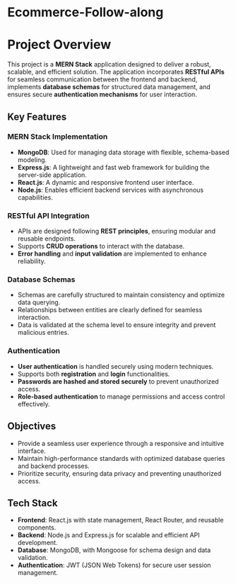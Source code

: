 # Ecommerce-Follow-along
# Project Overview

This project is a **MERN Stack** application designed to deliver a robust, scalable, and efficient solution. The application incorporates **RESTful APIs** for seamless communication between the frontend and backend, implements **database schemas** for structured data management, and ensures secure **authentication mechanisms** for user interaction.

## Key Features

### MERN Stack Implementation
- **MongoDB**: Used for managing data storage with flexible, schema-based modeling.
- **Express.js**: A lightweight and fast web framework for building the server-side application.
- **React.js**: A dynamic and responsive frontend user interface.
- **Node.js**: Enables efficient backend services with asynchronous capabilities.

### RESTful API Integration
- APIs are designed following **REST principles**, ensuring modular and reusable endpoints.
- Supports **CRUD operations** to interact with the database.
- **Error handling** and **input validation** are implemented to enhance reliability.

### Database Schemas
- Schemas are carefully structured to maintain consistency and optimize data querying.
- Relationships between entities are clearly defined for seamless interaction.
- Data is validated at the schema level to ensure integrity and prevent malicious entries.

### Authentication
- **User authentication** is handled securely using modern techniques.
- Supports both **registration** and **login** functionalities.
- **Passwords are hashed and stored securely** to prevent unauthorized access.
- **Role-based authentication** to manage permissions and access control effectively.

## Objectives
- Provide a seamless user experience through a responsive and intuitive interface.
- Maintain high-performance standards with optimized database queries and backend processes.
- Prioritize security, ensuring data privacy and preventing unauthorized access.

## Tech Stack
- **Frontend**: React.js with state management, React Router, and reusable components.
- **Backend**: Node.js and Express.js for scalable and efficient API development.
- **Database**: MongoDB, with Mongoose for schema design and data validation.
- **Authentication**: JWT (JSON Web Tokens) for secure user session management.
